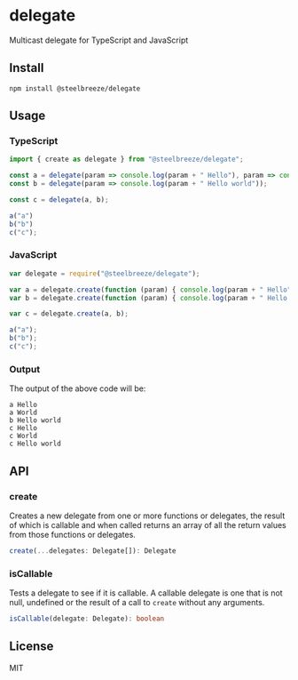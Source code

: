 # delegate
Multicast delegate for TypeScript and JavaScript

## Install
```shell
npm install @steelbreeze/delegate
```

## Usage
### TypeScript
```typescript
import { create as delegate } from "@steelbreeze/delegate";

const a = delegate(param => console.log(param + " Hello"), param => console.log(param + " World "));
const b = delegate(param => console.log(param + " Hello world"));

const c = delegate(a, b);

a("a")
b("b")
c("c");
```
### JavaScript
```javascript
var delegate = require("@steelbreeze/delegate");

var a = delegate.create(function (param) { console.log(param + " Hello"); }, function (param) { console.log(param + " World "); });
var b = delegate.create(function (param) { console.log(param + " Hello world"); });

var c = delegate.create(a, b);

a("a");
b("b");
c("c");
```
### Output
The output of the above code will be:
```shell
a Hello
a World
b Hello world
c Hello
c World
c Hello world
```
## API
### create
Creates a new delegate from one or more functions or delegates, the result of which is callable and when called returns an array of all the return values from those functions or delegates.

```typescript
create(...delegates: Delegate[]): Delegate
```
### isCallable
Tests a delegate to see if it is callable. A callable delegate is one that is not null, undefined or the result of a call to ```create``` without any arguments.

```typescript
isCallable(delegate: Delegate): boolean
```

## License
MIT
